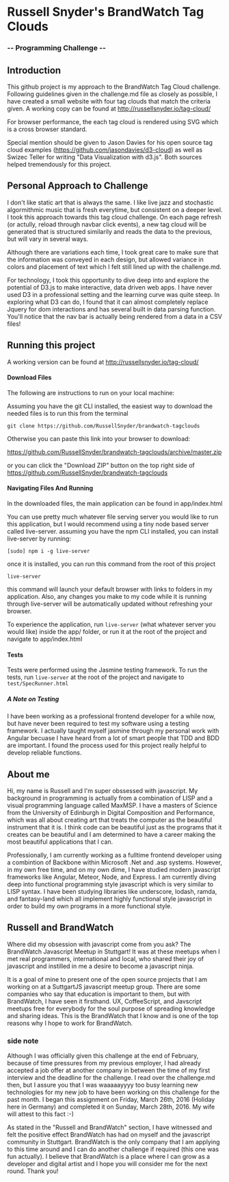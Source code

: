 # Russell Snyder's BrandWatch Tag Clouds
### -- Programming Challenge -- 

## Introduction

This github project is my approach to the BrandWatch Tag Cloud challenge.  Following guidelines given in the challenge.md file as closely as possible, I have created a small website with four tag clouds that match the criteria given.  A working copy can be found at http://russellsnyder.io/tag-cloud/

For browser performance, the each tag cloud is rendered using SVG which is a cross browser standard.  

Special mention should be given to Jason Davies for his open source tag cloud examples (https://github.com/jasondavies/d3-cloud) as well as Swizec Teller for writing "Data Visualization with d3.js".  Both sources helped tremendously for this project.

## Personal Approach to Challenge

I don't like static art that is always the same.  I like live jazz and stochastic algormithmic music that is fresh everytime, but consistent on a deeper level.  I took this approach towards this tag cloud challenge.  On each page refresh (or actully, reload through navbar click events), a new tag cloud will be generated that is structured similarily and reads the data to the previous, but will vary in several ways.

Although there are variations each time, I took great care to make sure that the information was conveyed in each design, but allowed variance in colors and placement of text which I felt still lined up with the challenge.md.

For technology, I took this opportunity to dive deep into and explore the potential of D3.js to make interactive, data driven web apps.  I have never used D3 in a professional setting and the learning curve was quite steep.  In exploring what D3 can do, I found that it can almost completely replace Jquery for dom interactions and has several built in data parsing function.  You'll notice that the nav bar is actually being rendered from a data in a CSV files!  



## Running this project

A working version can be found at http://russellsnyder.io/tag-cloud/


#### Download Files

The following are instructions to run on your local machine:

Assuming you have the git CLI installed, the easiest way to download the needed files is to run this from the terminal

`git clone https://github.com/RussellSnyder/brandwatch-tagclouds`

Otherwise you can paste this link into your browser to download:

https://github.com/RussellSnyder/brandwatch-tagclouds/archive/master.zip


or you can click the "Download ZIP" button on the top right side of https://github.com/RussellSnyder/brandwatch-tagclouds

#### Navigating Files And Running

In the downloaded files, the main application can be found in app/index.html

You can use pretty much whatever file serving server you would like to run this application, but I would recommend using a tiny node based server called live-server.  assuming you have the npm CLI installed, you can install live-server by running: 

`[sudo] npm i -g live-server`

once it is installed, you can run this command from the root of this project  

`live-server`

this command will launch your default browser with links to folders in my application.  Also, any changes you make to my code while it is running through live-server will be automatically updated without refreshing your browser.  

To experience the application, run `live-server` (what whatever server you would like) inside the app/ folder, or run it at the root of the project and navigate to app/index.html

#### Tests

Tests were performed using the Jasmine testing framework. To run the tests, run `live-server` at the root of the project and navigate to `test/SpecRunner.html`   

##### A Note on Testing 

I have been working as a professional frontend developer for a while now, but have never been required to test my software using a testing framework.  I actually taught myself jasmine through my personal work with Angular becuase I have heard from a lot of smart people that TDD and BDD are important.  I found the process used for this project really helpful to develop reliable functions. 

## About me

Hi, my name is Russell and I'm super obssessed with javascript.  My background in programming is actually from a combination of LISP and a visual programming language called MaxMSP.  I have a masters of Science from the University of Edinburgh in Digital Composition and Performance, which was all about creating art that treats the computer as the beautiful instrument that it is.  I think code can be beautiful just as the programs that it creates can be beautiful and I am determined to have a career making the most beautiful applications that I can. 

Professionally, I am currently working as a fulltime frontend developer using a combintion of Backbone within Microsoft .Net and .asp systems.  However, in my own free time, and on my own dime, I have studied modern javascript frameworks like Angular, Meteor, Node, and Express.  I am currently diving deep into functional programming style javascript which is very similar to LISP syntax.  I have been studying libraries like underscore, lodash, ramda, and fantasy-land which all implement highly functional style javascript in order to build my own programs in a more functional style.


## Russell and BrandWatch

Where did my obsession with javascript come from you ask?  The BrandWatch Javascript Meetup in Stuttgart!  It was at these meetups when I met real programmers, international and local, who shared their joy of javascript and instilled in me a desire to become a javascript ninja.

It is a goal of mine to present one of the open source projects that I am working on at a SuttgartJS javascript meetup group.  There are some companies who say that education is important to them, but with BrandWatch, I have seen it firsthand.  UX, CoffeeScript, and Javscript meetups free for everybody for the soul purpose of spreading knowledge and sharing ideas.  This is the BrandWatch that I know and is one of the top reasons why I hope to work for BrandWatch.


### side note

Although I was officially given this challenge at the end of February, because of time pressures from my previous employer, I had already accepted a job offer at another company in between the time of my first interview and the deadline for the challenge.  I read over the challenge.md then, but I assure you that I was waaaaayyyy too busy learning new technologies for my new job to have been working on this challenge for the past month.  I began this assignment on Friday, March 26th, 2016 (Holiday here in Germany) and completed it on Sunday, March 28th, 2016.  My wife will attest to this fact :-)  

As stated in the "Russell and BrandWatch" section, I have witnessed and felt the positive effect BrandWatch has had on myself and the javascript community in Stuttgart.  BrandWatch is the only company that I am applying to this time around and I can do another challenge if required (this one was fun actually).  I believe that BrandWatch is a place where I can grow as a developer and digital artist and I hope you will consider me for the next round.  Thank you!
